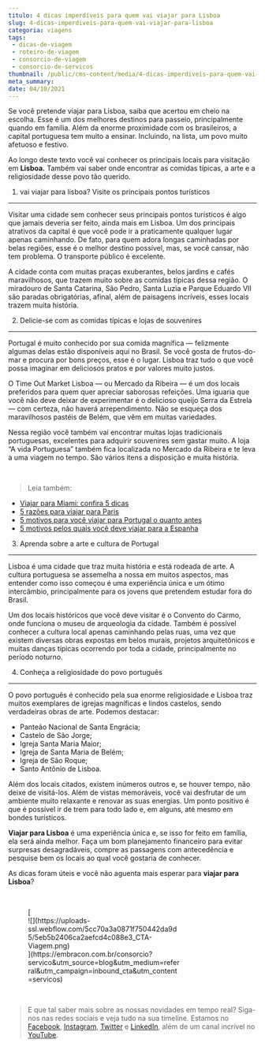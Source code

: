 ```yaml
---
titulo: 4 dicas imperdíveis para quem vai viajar para Lisboa
slug: 4-dicas-imperdiveis-para-quem-vai-viajar-para-lisboa
categoria: viagens
tags:
 - dicas-de-viagem
 - roteiro-de-viagem
 - consorcio-de-viagem
 - consorcio-de-servicos
thumbnail: /public/cms-content/media/4-dicas-imperdiveis-para-quem-vai-viajar-para-lisboa.jpg
meta_summary: 
date: 04/10/2021
---
```

Se você pretende viajar para Lisboa, saiba que acertou em cheio na escolha. Esse é um dos melhores destinos para passeio, principalmente quando em família. Além da enorme proximidade com os brasileiros, a capital portuguesa tem muito a ensinar. Incluindo, na lista, um povo muito afetuoso e festivo.

Ao longo deste texto você vai conhecer os principais locais para visitação em **Lisboa.** Também vai saber onde encontrar as comidas típicas, a arte e a religiosidade desse povo tão querido.

1. vai viajar para lisboa? Visite os principais pontos turísticos
-----------------------------------------------------------------

Visitar uma cidade sem conhecer seus principais pontos turísticos é algo que jamais deveria ser feito, ainda mais em Lisboa. Um dos principais atrativos da capital é que você pode ir a praticamente qualquer lugar apenas caminhando. De fato, para quem adora longas caminhadas por belas regiões, esse é o melhor destino possível, mas, se você cansar, não tem problema. O transporte público é excelente.

A cidade conta com muitas praças exuberantes, belos jardins e cafés maravilhosos, que trazem muito sobre as comidas típicas dessa região. O miradouro de Santa Catarina, São Pedro, Santa Luzia e Parque Eduardo VII são paradas obrigatórias, afinal, além de paisagens incríveis, esses locais trazem muita história.

2. Delicie-se com as comidas típicas e lojas de souvenires
----------------------------------------------------------

Portugal é muito conhecido por sua comida magnífica — felizmente algumas delas estão disponíveis aqui no Brasil. Se você gosta de frutos-do-mar e procura por bons preços, esse é o lugar. Lisboa traz tudo o que você possa imaginar em deliciosos pratos e por valores muito justos.

O Time Out Market Lisboa — ou Mercado da Ribeira — é um dos locais preferidos para quem quer apreciar saborosas refeições. Uma iguaria que você não deve deixar de experimentar é o delicioso queijo Serra da Estrela — com certeza, não haverá arrependimento. Não se esqueça dos maravilhosos pastéis de Belém, que vêm em muitas variedades.

Nessa região você também vai encontrar muitas lojas tradicionais portuguesas, excelentes para adquirir souvenires sem gastar muito. A loja “A vida Portuguesa” também fica localizada no Mercado da Ribeira e te leva a uma viagem no tempo. São vários itens a disposição e muita história.

‍

> Leia também:

- [Viajar para Miami: confira 5 dicas](https://www.embracon.com.br/blog/viajar-para-miami-confira-5-dicas)
- [5 razões para viajar para Paris](https://www.embracon.com.br/blog/5-razoes-para-viajar-para-paris)
- [5 motivos para você viajar para Portugal o quanto antes](https://www.embracon.com.br/blog/5-motivos-para-voce-viajar-para-portugal-o-quanto-antes)
- [5 motivos pelos quais você deve viajar para a Espanha](https://www.embracon.com.br/blog/5-motivos-pelos-quais-voce-deve-viajar-para-a-espanha)

3. Aprenda sobre a arte e cultura de Portugal
---------------------------------------------

Lisboa é uma cidade que traz muita história e está rodeada de arte. A cultura portuguesa se assemelha a nossa em muitos aspectos, mas entender como isso começou é uma experiência única e um ótimo intercâmbio, principalmente para os jovens que pretendem estudar fora do Brasil.

Um dos locais históricos que você deve visitar é o Convento do Carmo, onde funciona o museu de arqueologia da cidade. Também é possível conhecer a cultura local apenas caminhando pelas ruas, uma vez que existem diversas obras expostas em belos murais, projetos arquitetônicos e muitas danças típicas ocorrendo por toda a cidade, principalmente no período noturno.

4. Conheça a religiosidade do povo português
--------------------------------------------

O povo português é conhecido pela sua enorme religiosidade e Lisboa traz muitos exemplares de igrejas magníficas e lindos castelos, sendo verdadeiras obras de arte. Podemos destacar:

- Panteão Nacional de Santa Engrácia;
- Castelo de São Jorge;
- Igreja Santa Maria Maior;
- Igreja de Santa Maria de Belém;
- Igreja de São Roque;
- Santo Antônio de Lisboa.

Além dos locais citados, existem inúmeros outros e, se houver tempo, não deixe de visitá-los. Além de vistas memoráveis, você vai desfrutar de um ambiente muito relaxante e renovar as suas energias. Um ponto positivo é que é possível ir de trem para todo lado e, em alguns, até mesmo em bondes turísticos.

‍**Viajar para Lisboa** é uma experiência única e, se isso for feito em família, ela será ainda melhor. Faça um bom planejamento financeiro para evitar surpresas desagradáveis, compre as passagens com antecedência e pesquise bem os locais ao qual você gostaria de conhecer.

As dicas foram úteis e você não aguenta mais esperar para **viajar para Lisboa**?

‍

<figure class="w-richtext-figure-type-image w-richtext-align-center" style="max-width:310px">[<div>![](https://uploads-ssl.webflow.com/5cc70a3a0871f750442da9d5/5eb5b2406ca2aefcd4c088e3_CTA-Viagem.png)</div>](https://embracon.com.br/consorcio?servico&utm_source=blog&utm_medium=referral&utm_campaign=inbound_cta&utm_content=servicos)</figure>‍

> E que tal saber mais sobre as nossas novidades em tempo real? Siga-nos nas redes sociais e veja tudo na sua timeline. Estamos no [Facebook](https://www.facebook.com/embracon/), [Instagram](https://www.instagram.com/embraconoficial/), [Twitter](https://twitter.com/embracon) e [LinkedIn](https://www.linkedin.com/company/1018875/), além de um canal incrível no [YouTube](https://www.youtube.com/channel/UCL-Y0mv9zc73Iek48NLUBzQ).

‍
